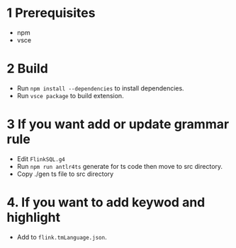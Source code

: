 # 1 Prerequisites

- npm
- vsce

# 2 Build

- Run ```npm install --dependencies``` to install dependencies.
- Run ```vsce package``` to build extension.

# 3 If you want add or update grammar rule

- Edit `FlinkSQL.g4`
- Run `npm run antlr4ts` generate for ts code then move to src directory.
- Copy ./gen ts file to src directory

# 4. If you want to add keywod and highlight
- Add to `flink.tmLanguage.json`.